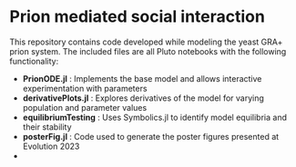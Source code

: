 # Prion mediated social interaction
This repository contains code developed while modeling the yeast GRA+ prion system. The included files are all Pluto notebooks with the following functionality:

* **PrionODE.jl** : Implements the base model and allows interactive experimentation with parameters
* **derivativePlots.jl** : Explores derivatives of the model for varying population and parameter values
* **equilibriumTesting** : Uses Symbolics.jl to identify model equilibria and their stability
* **posterFig.jl** : Code used to generate the poster figures presented at Evolution 2023
* 
